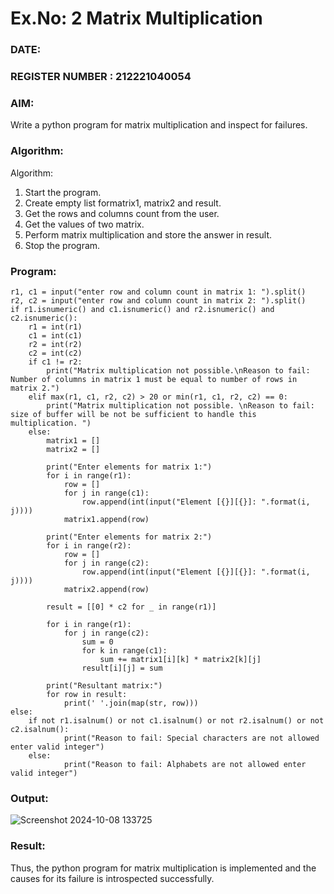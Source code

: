 # Ex.No: 2   Matrix Multiplication 

### DATE:                                                                          
### REGISTER NUMBER : 212221040054

### AIM: 
Write a python program for matrix multiplication and inspect for failures.
 
### Algorithm:

Algorithm:
1. Start the program.
2. Create empty list formatrix1, matrix2 and result.
3. Get the rows and columns count from the user.
4. Get the values of two matrix.
5. Perform matrix multiplication and store the answer in result.
6. Stop the program.
### Program:

```
r1, c1 = input("enter row and column count in matrix 1: ").split()
r2, c2 = input("enter row and column count in matrix 2: ").split()
if r1.isnumeric() and c1.isnumeric() and r2.isnumeric() and c2.isnumeric():
    r1 = int(r1)
    c1 = int(c1)
    r2 = int(r2)
    c2 = int(c2)
    if c1 != r2:
        print("Matrix multiplication not possible.\nReason to fail: Number of columns in matrix 1 must be equal to number of rows in matrix 2.")
    elif max(r1, c1, r2, c2) > 20 or min(r1, c1, r2, c2) == 0:
        print("Matrix multiplication not possible. \nReason to fail: size of buffer will be not be sufficient to handle this multiplication. ")
    else:
        matrix1 = []
        matrix2 = []
        
        print("Enter elements for matrix 1:")
        for i in range(r1):
            row = []
            for j in range(c1):
                row.append(int(input("Element [{}][{}]: ".format(i, j))))
            matrix1.append(row)
        
        print("Enter elements for matrix 2:")
        for i in range(r2):
            row = []
            for j in range(c2):
                row.append(int(input("Element [{}][{}]: ".format(i, j))))
            matrix2.append(row)
        
        result = [[0] * c2 for _ in range(r1)]
        
        for i in range(r1):
            for j in range(c2):
                sum = 0
                for k in range(c1):
                    sum += matrix1[i][k] * matrix2[k][j]
                result[i][j] = sum
        
        print("Resultant matrix:")
        for row in result:
            print(' '.join(map(str, row)))
else:
    if not r1.isalnum() or not c1.isalnum() or not r2.isalnum() or not c2.isalnum():
            print("Reason to fail: Special characters are not allowed enter valid integer")
    else:
            print("Reason to fail: Alphabets are not allowed enter valid integer")

```











### Output:

![Screenshot 2024-10-08 133725](https://github.com/user-attachments/assets/994ecc89-7f0f-4908-b0dd-622bd97ca559)





### Result:
Thus, the python program for matrix multiplication is implemented and the causes for its failure is introspected successfully.

